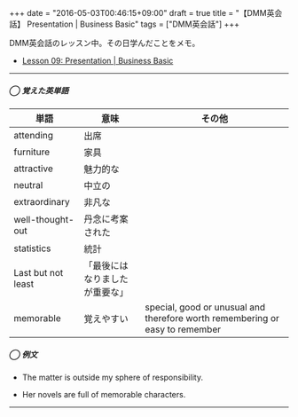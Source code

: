 +++
date = "2016-05-03T00:46:15+09:00"
draft = true
title = "【DMM英会話】 Presentation | Business Basic"
tags = ["DMM英会話"]
+++

DMM英会話のレッスン中。その日学んだことをメモ。

- [Lesson 09: Presentation | Business Basic](http://eikaiwa.dmm.com/download/pdf/Business_basic_09_01.pdf/)

<hr>


##### ◯ 覚えた英単語

|単語|意味|その他|
|---|---|---|
|attending| 出席 |
|furniture|家具|
|attractive|魅力的な|
|neutral|中立の|
|extraordinary|非凡な|
|well-thought-out|丹念に考案された|
|statistics|統計|
|Last but not least|「最後にはなりましたが重要な」|
|memorable|覚えやすい|special, good or unusual and therefore worth remembering or easy to remember|

##### ◯ 例文

- The matter is outside my sphere of responsibility.

- Her novels are full of memorable characters.

<hr>
